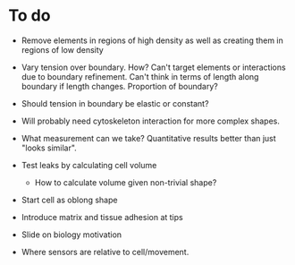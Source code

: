 # To do

- Remove elements in regions of high density as well as creating them in regions of low density
- Vary tension over boundary. How? Can't target elements or interactions due to boundary refinement. Can't think in terms of length along boundary if length changes. Proportion of boundary?
- Should tension in boundary be elastic or constant?
- Will probably need cytoskeleton interaction for more complex shapes.
- What measurement can we take? Quantitative results better than just "looks similar".


- Test leaks by calculating cell volume
  - How to calculate volume given non-trivial shape?
- Start cell as oblong shape
- Introduce matrix and tissue adhesion at tips

- Slide on biology motivation
- Where sensors are relative to cell/movement.
